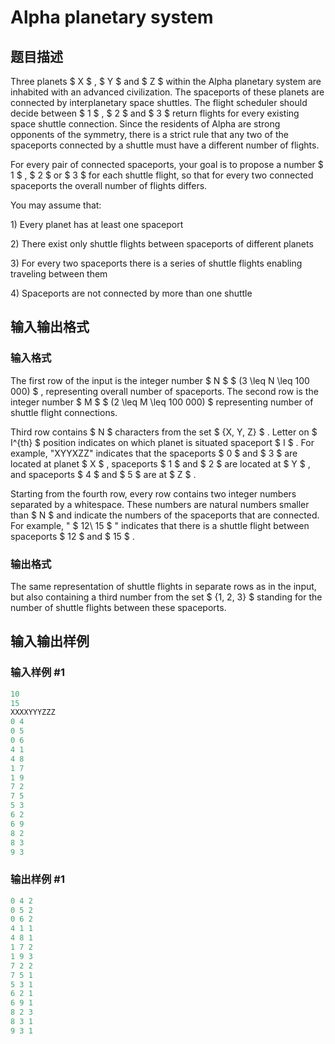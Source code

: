 # Alpha planetary system

## 题目描述

Three planets $ X $ , $ Y $ and $ Z $ within the Alpha planetary system are inhabited with an advanced civilization. The spaceports of these planets are connected by interplanetary space shuttles. The flight scheduler should decide between $ 1 $ , $ 2 $ and $ 3 $ return flights for every existing space shuttle connection. Since the residents of Alpha are strong opponents of the symmetry, there is a strict rule that any two of the spaceports connected by a shuttle must have a different number of flights.

For every pair of connected spaceports, your goal is to propose a number $ 1 $ , $ 2 $ or $ 3 $ for each shuttle flight, so that for every two connected spaceports the overall number of flights differs.

You may assume that:

1\) Every planet has at least one spaceport

2\) There exist only shuttle flights between spaceports of different planets

3\) For every two spaceports there is a series of shuttle flights enabling traveling between them

4\) Spaceports are not connected by more than one shuttle

## 输入输出格式

### 输入格式

The first row of the input is the integer number $ N $ $ (3 \leq N \leq 100 000) $ , representing overall number of spaceports. The second row is the integer number $ M $ $ (2 \leq M \leq 100 000) $ representing number of shuttle flight connections.

Third row contains $ N $ characters from the set $ \{X, Y, Z\} $ . Letter on $ I^{th} $ position indicates on which planet is situated spaceport $ I $ . For example, "XYYXZZ" indicates that the spaceports $ 0 $ and $ 3 $ are located at planet $ X $ , spaceports $ 1 $ and $ 2 $ are located at $ Y $ , and spaceports $ 4 $ and $ 5 $ are at $ Z $ .

Starting from the fourth row, every row contains two integer numbers separated by a whitespace. These numbers are natural numbers smaller than $ N $ and indicate the numbers of the spaceports that are connected. For example, " $ 12\ 15 $ " indicates that there is a shuttle flight between spaceports $ 12 $ and $ 15 $ .

### 输出格式

The same representation of shuttle flights in separate rows as in the input, but also containing a third number from the set $ \{1, 2, 3\} $ standing for the number of shuttle flights between these spaceports.

## 输入输出样例

### 输入样例 #1

```cpp
10
15
XXXXYYYZZZ
0 4
0 5
0 6
4 1
4 8
1 7
1 9
7 2
7 5
5 3
6 2
6 9
8 2
8 3
9 3

```
### 输出样例 #1

```cpp
0 4 2
0 5 2
0 6 2
4 1 1
4 8 1
1 7 2
1 9 3
7 2 2
7 5 1
5 3 1
6 2 1
6 9 1
8 2 3
8 3 1
9 3 1

```
